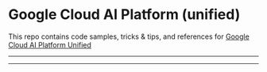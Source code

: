 # Google Cloud AI Platform (unified)

This repo contains code samples, tricks & tips, and references for [Google Cloud AI Platform Unified](https://cloud.google.com/ai-platform-unified/docs/start)

---



---

